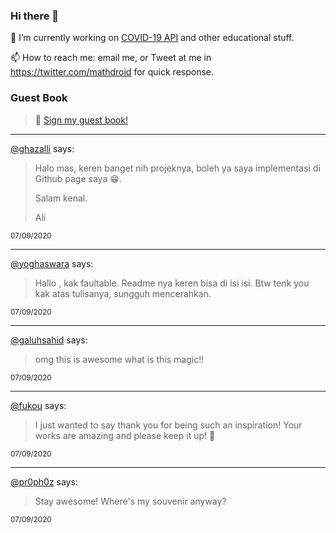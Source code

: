 ### Hi there 👋

🔭 I’m currently working on [COVID-19 API](https://github.com/covid-19-api) and other educational stuff.

📫 How to reach me: email me, or Tweet at me in https://twitter.com/mathdroid for quick response.

<!--
**mathdroid/mathdroid** is a ✨ _special_ ✨ repository because its `README.md` (this file) appears on your GitHub profile.

Here are some ideas to get you started:

- 🔭 I’m currently working on ...
- 🌱 I’m currently learning ...
- 👯 I’m looking to collaborate on ...
- 🤔 I’m looking for help with ...
- 💬 Ask me about ...
- 📫 How to reach me: ...
- 😄 Pronouns: ...
- ⚡ Fun fact: ...
-->

### Guest Book

> 💬 [Sign my guest book!](https://mathdroid.now.sh)

---

<!--START_SECTION:guestbook-->
[@ghazalli](https://github.com/ghazalli) says:

> Halo mas, keren banget nih projeknya, boleh ya saya implementasi di Github page saya 😁.
> 
> Salam kenal.
> 
> Ali

<sup>07/09/2020</sup>


---

[@yoghaswara](https://github.com/yoghaswara) says:

> Hallo , kak faultable. Readme nya keren bisa di isi isi. Btw tenk you kak atas tulisanya, sungguh mencerahkan.

<sup>07/09/2020</sup>


---

[@galuhsahid](https://github.com/galuhsahid) says:

> omg this is awesome what is this magic!!

<sup>07/09/2020</sup>


---

[@fukou](https://github.com/fukou) says:

> I just wanted to say thank you for being such an inspiration! Your works are amazing and please keep it up! 💖

<sup>07/09/2020</sup>


---

[@pr0ph0z](https://github.com/pr0ph0z) says:

> Stay awesome! Where's my souvenir anyway?

<sup>07/09/2020</sup>

<!--END_SECTION:guestbook-->
<!--GUESTBOOK_LIST [{"name":"ghazalli","message":"Halo mas, keren banget nih projeknya, boleh ya saya implementasi di Github page saya 😁.\n\nSalam kenal.\n\nAli","date":"07/09/2020"},{"name":"yoghaswara","message":"Hallo , kak faultable. Readme nya keren bisa di isi isi. Btw tenk you kak atas tulisanya, sungguh mencerahkan.","date":"07/09/2020"},{"name":"galuhsahid","message":"omg this is awesome what is this magic!!","date":"07/09/2020"},{"name":"fukou","message":"I just wanted to say thank you for being such an inspiration! Your works are amazing and please keep it up! 💖","date":"07/09/2020"},{"name":"pr0ph0z","message":"Stay awesome! Where's my souvenir anyway? ","date":"07/09/2020"}]-->
